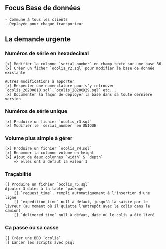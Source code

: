 ## Focus Base de données
    - Commune à tous les clients
    - Déployée pour chaque transporteur
    
## La demande urgente

### Numéros de série en hexadecimal
    [x] Modifier la colonne `serial_number` en champ texte sur une base 36
    [x] Créer un ficher `ocolis_r2.sql` pour modifier la base de donnée existante

    Autres modifications à apporter
    [x] Respecter une nomenclature pour s'y retrouver `ocolis_20200818.sql`,`ocolis_20200929.sql` etc...
    [x] Documenter la façon de déployer la base dans sa toute dernière version

### Numéros de série unique
    [x] Produire un fichier `ocolis_r3.sql`
    [x] Modifier le `serial_number` en UNIQUE

### Volume plus simple à gérer
    [x] Produire un fichier `ocolis_r4.sql`
    [x] Renommer la colonne volume en height
    [x] Ajout de deux colonnes `width` & `depth`
        => elles ont à défaut la valeur 1

### Traçabilité
    [] Produire un fichier `ocolis_r5.sql`
    Ajouter 3 dates à la table `package`
        [] `request_time`, rempli automatiquement à l'insertion d'une ligne
        [] `expedition_time` null à défaut, jusqu'à la saisie par le livreur (au moment où il quiette l'entrepôt avec le colis dans le camion)
        [] `delivered_time` null à défaut, date où le colis a été livré

### Ca passe ou sa casse
    [] Créer une BDD `ocolis` 
    [] Lancer les scripts avec psql